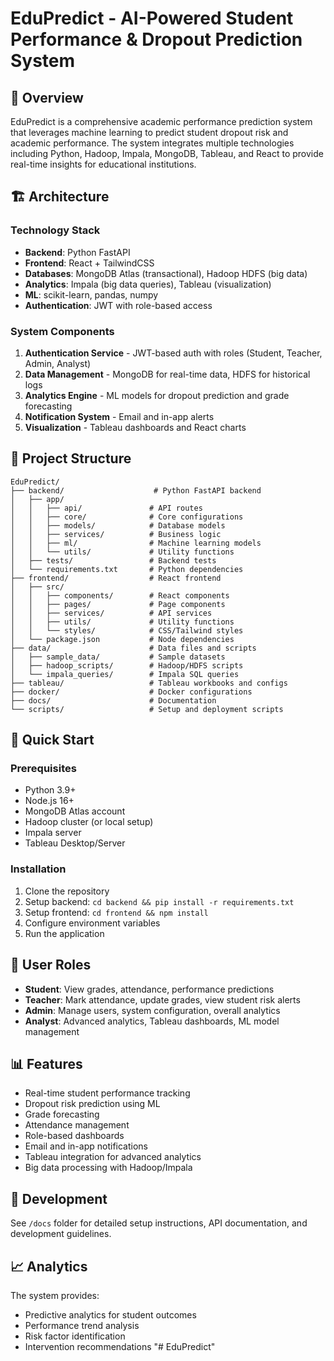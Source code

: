 # EduPredict - AI-Powered Student Performance & Dropout Prediction System

## 🎯 Overview
EduPredict is a comprehensive academic performance prediction system that leverages machine learning to predict student dropout risk and academic performance. The system integrates multiple technologies including Python, Hadoop, Impala, MongoDB, Tableau, and React to provide real-time insights for educational institutions.

## 🏗️ Architecture

### Technology Stack
- **Backend**: Python FastAPI
- **Frontend**: React + TailwindCSS
- **Databases**: MongoDB Atlas (transactional), Hadoop HDFS (big data)
- **Analytics**: Impala (big data queries), Tableau (visualization)
- **ML**: scikit-learn, pandas, numpy
- **Authentication**: JWT with role-based access

### System Components
1. **Authentication Service** - JWT-based auth with roles (Student, Teacher, Admin, Analyst)
2. **Data Management** - MongoDB for real-time data, HDFS for historical logs
3. **Analytics Engine** - ML models for dropout prediction and grade forecasting
4. **Notification System** - Email and in-app alerts
5. **Visualization** - Tableau dashboards and React charts

## 📁 Project Structure
```
EduPredict/
├── backend/                    # Python FastAPI backend
│   ├── app/
│   │   ├── api/               # API routes
│   │   ├── core/              # Core configurations
│   │   ├── models/            # Database models
│   │   ├── services/          # Business logic
│   │   ├── ml/                # Machine learning models
│   │   └── utils/             # Utility functions
│   ├── tests/                 # Backend tests
│   └── requirements.txt       # Python dependencies
├── frontend/                  # React frontend
│   ├── src/
│   │   ├── components/        # React components
│   │   ├── pages/             # Page components
│   │   ├── services/          # API services
│   │   ├── utils/             # Utility functions
│   │   └── styles/            # CSS/Tailwind styles
│   └── package.json           # Node dependencies
├── data/                      # Data files and scripts
│   ├── sample_data/           # Sample datasets
│   ├── hadoop_scripts/        # Hadoop/HDFS scripts
│   └── impala_queries/        # Impala SQL queries
├── tableau/                   # Tableau workbooks and configs
├── docker/                    # Docker configurations
├── docs/                      # Documentation
└── scripts/                   # Setup and deployment scripts
```

## 🚀 Quick Start

### Prerequisites
- Python 3.9+
- Node.js 16+
- MongoDB Atlas account
- Hadoop cluster (or local setup)
- Impala server
- Tableau Desktop/Server

### Installation
1. Clone the repository
2. Setup backend: `cd backend && pip install -r requirements.txt`
3. Setup frontend: `cd frontend && npm install`
4. Configure environment variables
5. Run the application

## 👥 User Roles
- **Student**: View grades, attendance, performance predictions
- **Teacher**: Mark attendance, update grades, view student risk alerts
- **Admin**: Manage users, system configuration, overall analytics
- **Analyst**: Advanced analytics, Tableau dashboards, ML model management

## 📊 Features
- Real-time student performance tracking
- Dropout risk prediction using ML
- Grade forecasting
- Attendance management
- Role-based dashboards
- Email and in-app notifications
- Tableau integration for advanced analytics
- Big data processing with Hadoop/Impala

## 🔧 Development
See `/docs` folder for detailed setup instructions, API documentation, and development guidelines.

## 📈 Analytics
The system provides:
- Predictive analytics for student outcomes
- Performance trend analysis
- Risk factor identification
- Intervention recommendations
"# EduPredict" 
